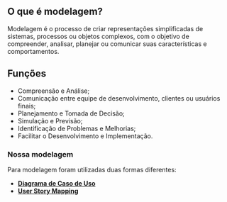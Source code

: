 ## O que é modelagem?

Modelagem é o processo de criar representações simplificadas de sistemas, processos ou objetos complexos, com o objetivo de compreender, analisar, planejar ou comunicar suas características e comportamentos.

## Funções

- Compreensão e Análise;
- Comunicação entre equipe de desenvolvimento, clientes ou usuários finais;
- Planejamento e Tomada de Decisão;
- Simulação e Previsão;
- Identificação de Problemas e Melhorias;
- Facilitar o Desenvolvimento e Implementação.

### Nossa modelagem

Para modelagem foram utilizadas duas formas diferentes:

- **[Diagrama de Caso de Uso](./caso-de-uso/diagrama-caso-de-uso.md)**
- **[User Story Mapping](./user-story-mapping.md)**
